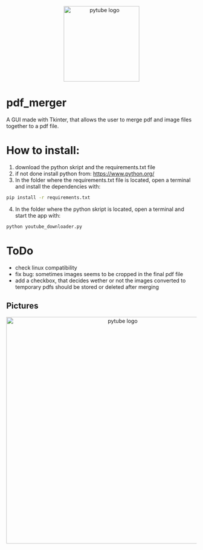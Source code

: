 <div align="center">
  <p>
    <a href="https://github.com/mr-s8/merger_gui/blob/main/images/pdf-4919559_1280.png"><img src="https://github.com/mr-s8/merger_gui/blob/main/images/pdf-4919559_1280.png" width="200" alt="pytube logo" /></a>
  </p>
</div>



# pdf_merger
A GUI made with Tkinter, that allows the user to merge pdf and image files together to a pdf file.

# How to install:
1. download the python skript and the requirements.txt file
2. if not done install python from: https://www.python.org/
3. In the folder where the requirements.txt file is located, open a terminal and install the dependencies with:
```bash
pip install -r requirements.txt
```
4. In the folder where the python skript is located, open a terminal and start the app with:
```bash
python youtube_downloader.py
```


# ToDo
- check linux compatibility
- fix bug: sometimes images seems to be cropped in the final pdf file
- add a checkbox, that decides wether or not the images converted to temporary pdfs should be stored or deleted after merging

## Pictures
<div align="center">
  <p>
    <a href="https://github.com/mr-s8/merger_gui/blob/main/images/pdf_merger_gui.png"><img src="https://github.com/mr-s8/merger_gui/blob/main/images/pdf_merger_gui.png" width="600" alt="pytube logo" /></a>
  </p>
</div>
